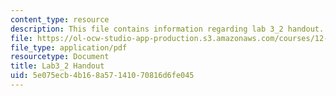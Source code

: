 ```yaml
---
content_type: resource
description: This file contains information regarding lab 3_2 handout.
file: https://ol-ocw-studio-app-production.s3.amazonaws.com/courses/12-335-experimental-atmospheric-chemistry-fall-2014/5e075ecb4b168a57141070816d6fe045_MIT12_335F14_Lab3_2.pdf
file_type: application/pdf
resourcetype: Document
title: Lab3_2 Handout
uid: 5e075ecb-4b16-8a57-1410-70816d6fe045
---
```

